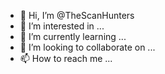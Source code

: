 - 👋 Hi, I’m @TheScanHunters
- 👀 I’m interested in ...
- 🌱 I’m currently learning ...
- 💞️ I’m looking to collaborate on ...
- 📫 How to reach me ...

<!---
TheScanHunters/TheScanHunters is a ✨ special ✨ repository because its `README.md` (this file) appears on your GitHub profile.
You can click the Preview link to take a look at your changes.
--->
